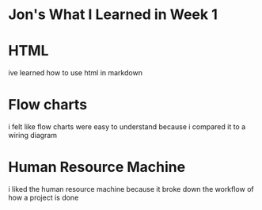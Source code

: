 # Jon's What I Learned in Week 1

<h1>HTML</h1>
    <p>ive learned how to use html in markdown</p>

<h1>Flow charts</h1>
    <p>i felt like flow charts were easy to understand because i compared it to a wiring diagram</p>

<h1>Human Resource Machine</h1>
    <p>i liked the human resource machine because it broke down the workflow of how a project is done</p>

<h1>